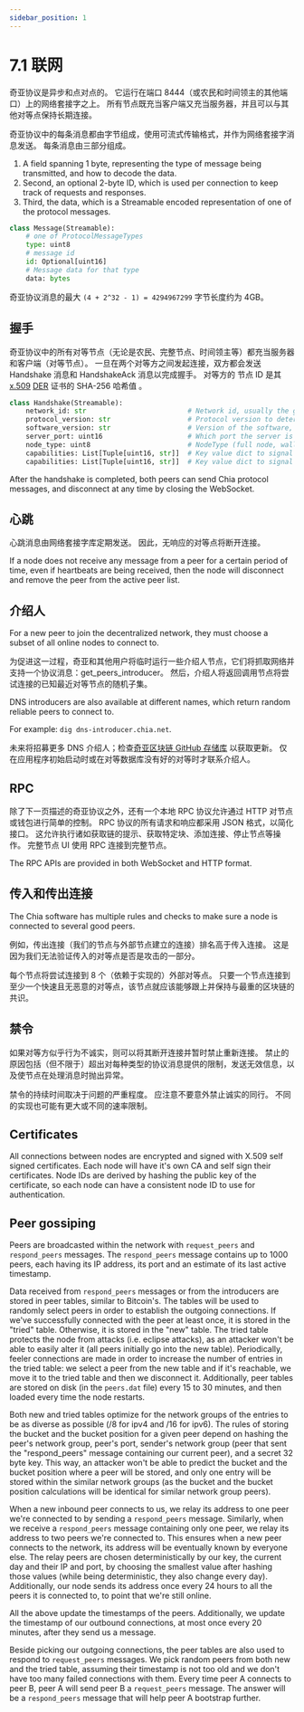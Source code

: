 ```yaml
---
sidebar_position: 1
---
```


# 7.1 联网

奇亚协议是异步和点对点的。 它运行在端口 8444（或农民和时间领主的其他端口）上的网络套接字之上。 所有节点既充当客户端又充当服务器，并且可以与其他对等点保持长期连接。

奇亚协议中的每条消息都由字节组成，使用可流式传输格式，并作为网络套接字消息发送。 每条消息由三部分组成。

1. A field spanning 1 byte, representing the type of message being transmitted, and how to decode the data.
2. Second, an optional 2-byte ID, which is used per connection to keep track of requests and responses.
3. Third, the data, which is a Streamable encoded representation of one of the protocol messages.

```python
class Message(Streamable):
    # one of ProtocolMessageTypes
    type: uint8
    # message id
    id: Optional[uint16]
    # Message data for that type
    data: bytes

```

奇亚协议消息的最大 `(4 + 2^32 - 1) = 4294967299` 字节长度约为 4GB。

## 握手

奇亚协议中的所有对等节点（无论是农民、完整节点、时间领主等）都充当服务器和客户端（对等节点）。 一旦在两个对等方之间发起连接，双方都会发送 Handshake 消息和 HandshakeAck 消息以完成握手。 对等方的 节点 ID 是其 [x.509](https://en.wikipedia.org/wiki/X.509) [DER](https://wiki.openssl.org/index.php/DER) 证书的 SHA-256 哈希值 。

```python
class Handshake(Streamable):
    network_id: str                         # Network id, usually the genesis challenge of the blockchain
    protocol_version: str                   # Protocol version to determine which messages the peer supports
    software_version: str                   # Version of the software, to debug and determine feature support
    server_port: uint16                     # Which port the server is listening on
    node_type: uint8                        # NodeType (full node, wallet, farmer, etc.)
    capabilities: List[Tuple[uint16, str]]  # Key value dict to signal support for additional capabilities/features
    capabilities: List[Tuple[uint16, str]]  # Key value dict to signal support for additional capabilities/features

```

After the handshake is completed, both peers can send Chia protocol messages, and disconnect at any time by closing the WebSocket.

## 心跳

心跳消息由网络套接字库定期发送。 因此，无响应的对等点将断开连接。

If a node does not receive any message from a peer for a certain period of time, even if heartbeats are being received, then the node will disconnect and remove the peer from the active peer list.

## 介绍人

For a new peer to join the decentralized network, they must choose a subset of all online nodes to connect to.

为促进这一过程，奇亚和其他用户将临时运行一些介绍人节点，它们将抓取网络并支持一个协议消息：get_peers_introducer。 然后，介绍人将返回调用节点将尝试连接的已知最近对等节点的随机子集。

DNS introducers are also available at different names, which return random reliable peers to connect to.

For example: `dig dns-introducer.chia.net`.

未来将招募更多 DNS 介绍人；检查[奇亚区块链 GitHub 存储库](https://github.com/Chia-Network/chia-blockchain "chia-blockchain on GitHub") 以获取更新。 仅在应用程序初始启动时或在对等数据库没有好的对等时才联系介绍人。

## RPC

除了下一页描述的奇亚协议之外，还有一个本地 RPC 协议允许通过 HTTP 对节点或钱包进行简单的控制。 RPC 协议的所有请求和响应都采用 JSON 格式，以简化接口。 这允许执行诸如获取链的提示、获取特定块、添加连接、停止节点等操作。 完整节点 UI 使用 RPC 连接到完整节点。

The RPC APIs are provided in both WebSocket and HTTP format.

## 传入和传出连接

The Chia software has multiple rules and checks to make sure a node is connected to several good peers.

例如，传出连接（我们的节点与外部节点建立的连接）排名高于传入连接。 这是因为我们无法验证传入的对等点是否是攻击的一部分。

每个节点将尝试连接到 8 个（依赖于实现的）外部对等点。 只要一个节点连接到至少一个快速且无恶意的对等点，该节点就应该能够跟上并保持与最重的区块链的共识。

## 禁令

如果对等方似乎行为不诚实，则可以将其断开连接并暂时禁止重新连接。 禁止的原因包括（但不限于）超出对每种类型的协议消息提供的限制，发送无效信息，以及使节点在处理消息时抛出异常。

禁令的持续时间取决于问题的严重程度。 应注意不要意外禁止诚实的同行。 不同的实现也可能有更大或不同的速率限制。

## Certificates

All connections between nodes are encrypted and signed with X.509 self signed certificates. Each node will have it's own CA and self sign their certificates. Node IDs are derived by hashing the public key of the certificate, so each node can have a consistent node ID to use for authentication.

## Peer gossiping

Peers are broadcasted within the network with `request_peers` and `respond_peers` messages. The `respond_peers` message contains up to 1000 peers, each having its IP address, its port and an estimate of its last active timestamp.

Data received from `respond_peers` messages or from the introducers are stored in peer tables, similar to Bitcoin's. The tables will be used to randomly select peers in order to establish the outgoing connections. If we've successfully connected with the peer at least once, it is stored in the "tried" table. Otherwise, it is stored in the "new" table. The tried table protects the node from attacks (i.e. eclipse attacks), as an attacker won't be able to easily alter it (all peers initially go into the new table). Periodically, feeler connections are made in order to increase the number of entries in the tried table: we select a peer from the new table and if it's reachable, we move it to the tried table and then we disconnect it. Additionally, peer tables are stored on disk (in the `peers.dat` file) every 15 to 30 minutes, and then loaded every time the node restarts.

Both new and tried tables optimize for the network groups of the entries to be as diverse as possible (/8 for ipv4 and /16 for ipv6). The rules of storing the bucket and the bucket position for a given peer depend on hashing the peer's network group, peer's port, sender's network group (peer that sent the "respond_peers" message containing our current peer), and a secret 32 byte key. This way, an attacker won't be able to predict the bucket and the bucket position where a peer will be stored, and only one entry will be stored within the similar network groups (as the bucket and the bucket position calculations will be identical for similar network group peers).

When a new inbound peer connects to us, we relay its address to one peer we're connected to by sending a `respond_peers` message. Similarly, when we receive a `respond_peers` message containing only one peer, we relay its address to two peers we're connected to. This ensures when a new peer connects to the network, its address will be eventually known by everyone else. The relay peers are chosen deterministically by our key, the current day and their IP and port, by choosing the smallest value after hashing those values (while being deterministic, they also change every day). Additionally, our node sends its address once every 24 hours to all the peers it is connected to, to point that we're still online.

All the above update the timestamps of the peers. Additionally, we update the timestamp of our outbound connections, at most once every 20 minutes, after they send us a message.

Beside picking our outgoing connections, the peer tables are also used to respond to `request_peers` messages. We pick random peers from both new and the tried table, assuming their timestamp is not too old and we don't have too many failed connections with them. Every time peer A connects to peer B, peer A will send peer B a `request_peers` message. The answer will be a `respond_peers` message that will help peer A bootstrap further.

